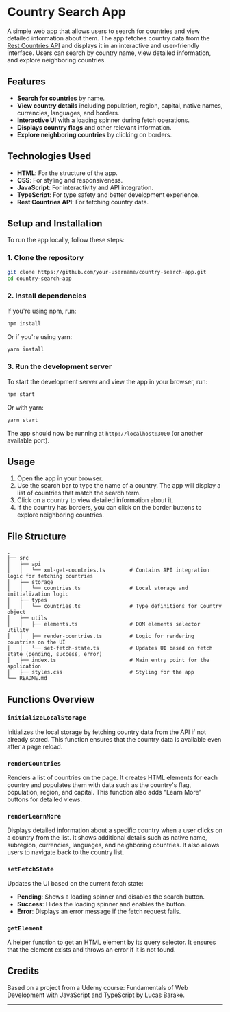 # Country Search App

A simple web app that allows users to search for countries and view detailed information about them. The app fetches country data from the [Rest Countries API](https://restcountries.com) and displays it in an interactive and user-friendly interface. Users can search by country name, view detailed information, and explore neighboring countries.

## Features

- **Search for countries** by name.
- **View country details** including population, region, capital, native names, currencies, languages, and borders.
- **Interactive UI** with a loading spinner during fetch operations.
- **Displays country flags** and other relevant information.
- **Explore neighboring countries** by clicking on borders.

## Technologies Used

- **HTML**: For the structure of the app.
- **CSS**: For styling and responsiveness.
- **JavaScript**: For interactivity and API integration.
- **TypeScript**: For type safety and better development experience.
- **Rest Countries API**: For fetching country data.

## Setup and Installation

To run the app locally, follow these steps:

### 1. Clone the repository

```bash
git clone https://github.com/your-username/country-search-app.git
cd country-search-app
```

### 2. Install dependencies

If you're using npm, run:

```bash
npm install
```

Or if you're using yarn:

```bash
yarn install
```

### 3. Run the development server

To start the development server and view the app in your browser, run:

```bash
npm start
```

Or with yarn:

```bash
yarn start
```

The app should now be running at `http://localhost:3000` (or another available port).

## Usage

1. Open the app in your browser.
2. Use the search bar to type the name of a country. The app will display a list of countries that match the search term.
3. Click on a country to view detailed information about it.
4. If the country has borders, you can click on the border buttons to explore neighboring countries.

## File Structure

```
.
├── src
│   ├── api
│   │   └── xml-get-countries.ts        # Contains API integration logic for fetching countries
│   ├── storage
│   │   └── countries.ts                # Local storage and initialization logic
│   ├── types
│   │   └── countries.ts                # Type definitions for Country object
│   ├── utils
│   │   ├── elements.ts                 # DOM elements selector utility
│   │   ├── render-countries.ts         # Logic for rendering countries on the UI
│   │   └── set-fetch-state.ts          # Updates UI based on fetch state (pending, success, error)
│   ├── index.ts                        # Main entry point for the application
│   ├── styles.css                      # Styling for the app
└── README.md
```

## Functions Overview

### `initializeLocalStorage`

Initializes the local storage by fetching country data from the API if not already stored. This function ensures that the country data is available even after a page reload.

### `renderCountries`

Renders a list of countries on the page. It creates HTML elements for each country and populates them with data such as the country's flag, population, region, and capital. This function also adds "Learn More" buttons for detailed views.

### `renderLearnMore`

Displays detailed information about a specific country when a user clicks on a country from the list. It shows additional details such as native name, subregion, currencies, languages, and neighboring countries. It also allows users to navigate back to the country list.

### `setFetchState`

Updates the UI based on the current fetch state:

- **Pending**: Shows a loading spinner and disables the search button.
- **Success**: Hides the loading spinner and enables the button.
- **Error**: Displays an error message if the fetch request fails.

### `getElement`

A helper function to get an HTML element by its query selector. It ensures that the element exists and throws an error if it is not found.

## Credits

Based on a project from a Udemy course: Fundamentals of Web Development with JavaScript and TypeScript by Lucas Barake.

---
